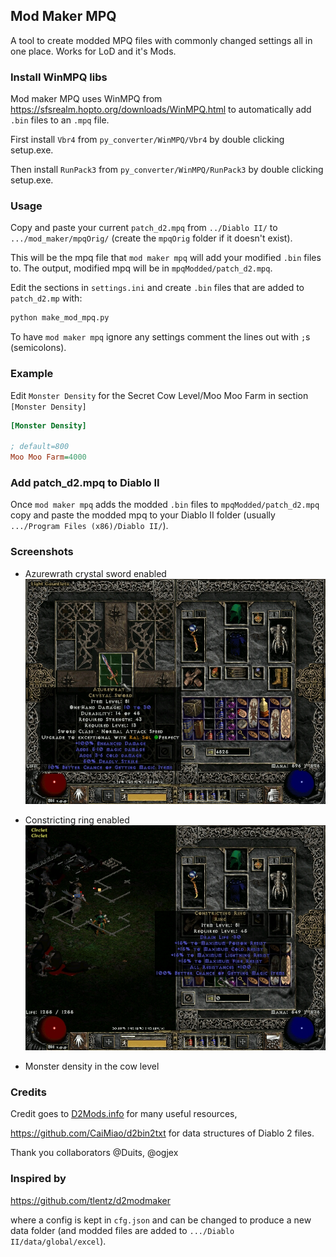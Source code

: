 ## Mod Maker MPQ
A tool to create modded MPQ files with commonly changed settings all in one place.
Works for LoD and it's Mods.

### Install WinMPQ libs
Mod maker MPQ uses WinMPQ from https://sfsrealm.hopto.org/downloads/WinMPQ.html to automatically add `.bin` files to an `.mpq` file.

First install `Vbr4` from `py_converter/WinMPQ/Vbr4` by double clicking setup.exe.

Then install `RunPack3` from `py_converter/WinMPQ/RunPack3` by double clicking setup.exe.


### Usage
Copy and paste your current `patch_d2.mpq` from `../Diablo II/` to `.../mod_maker/mpqOrig/` (create the `mpqOrig` folder if it doesn't exist).

This will be the mpq file that `mod maker mpq` will add your modified `.bin` files to.
The output, modified mpq will be in `mpqModded/patch_d2.mpq`.

Edit the sections in `settings.ini` and create `.bin` files that are added to `patch_d2.mp` with:
```cmd
python make_mod_mpq.py
```

To have `mod maker mpq` ignore any settings comment the lines out with `;`s (semicolons).


### Example
Edit `Monster Density` for the Secret Cow Level/Moo Moo Farm in section `[Monster Density]`

```ini
[Monster Density]

; default=800
Moo Moo Farm=4000
```


### Add patch_d2.mpq to Diablo II
Once `mod maker mpq` adds the modded `.bin` files to `mpqModded/patch_d2.mpq` copy and paste the modded mpq to your Diablo II folder (usually `.../Program Files (x86)/Diablo II/`).


### Screenshots
- Azurewrath crystal sword enabled
![Azurewrath crystal sword enabled](./img/azurewrath_csword.jpg)

- Constricting ring enabled
![Constricting ring enabled](./img/constricting_ring.jpg)

- Monster density in the cow level


### Credits
Credit goes to [D2Mods.info](https://d2mods.info/home.php) for many useful resources,

https://github.com/CaiMiao/d2bin2txt for data structures of Diablo 2 files.

Thank you collaborators @Duits, @ogjex


### Inspired by
https://github.com/tlentz/d2modmaker

where a config is kept in `cfg.json` and can be changed to produce a new data folder (and modded files are added to `.../Diablo II/data/global/excel`).

